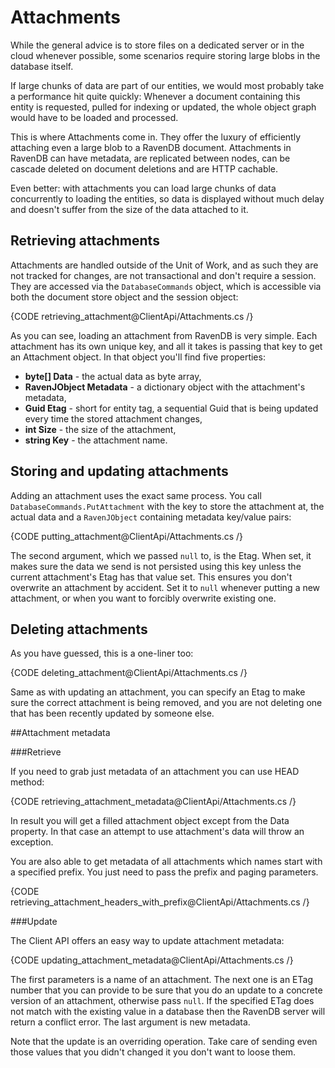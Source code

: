 # Attachments

While the general advice is to store files on a dedicated server or in the cloud whenever possible, some scenarios require storing large blobs in the database itself.

If large chunks of data are part of our entities, we would most probably take a performance hit quite quickly: Whenever a document containing this entity is requested, pulled for indexing or updated, the whole object graph would have to be loaded and processed.

This is where Attachments come in. They offer the luxury of efficiently attaching even a large blob to a RavenDB document. Attachments in RavenDB can have metadata, are replicated between nodes, can be cascade deleted on document deletions and are HTTP cachable.

Even better: with attachments you can load large chunks of data concurrently to loading the entities, so data is displayed without much delay and doesn't suffer from the size of the data attached to it.

## Retrieving attachments

Attachments are handled outside of the Unit of Work, and as such they are not tracked for changes, are not transactional and don't require a session. They are accessed via the `DatabaseCommands` object, which is accessible via both the document store object and the session object:

{CODE retrieving_attachment@ClientApi/Attachments.cs /}

As you can see, loading an attachment from RavenDB is very simple. Each attachment has its own unique key, and all it takes is passing that key to get an Attachment object. In that object you'll find five properties:

* **byte[] Data** - the actual data as byte array,
* **RavenJObject Metadata** - a dictionary object with the attachment's metadata,
* **Guid Etag** - short for entity tag, a sequential Guid that is being updated every time the stored attachment changes,
* **int Size** - the size of the attachment,
* **string Key** - the attachment name.

## Storing and updating attachments

Adding an attachment uses the exact same process. You call `DatabaseCommands.PutAttachment` with the key to store the attachment at, the actual data and a `RavenJObject` containing metadata key/value pairs:

{CODE putting_attachment@ClientApi/Attachments.cs /}

The second argument, which we passed `null` to, is the Etag. When set, it makes sure the data we send is not persisted using this key unless the current attachment's Etag has that value set. This ensures you don't overwrite an attachment by accident. Set it to `null` whenever putting a new attachment, or when you want to forcibly overwrite existing one.

## Deleting attachments

As you have guessed, this is a one-liner too:

{CODE deleting_attachment@ClientApi/Attachments.cs /}

Same as with updating an attachment, you can specify an Etag to make sure the correct attachment is being removed, and you are not deleting one that has been recently updated by someone else.

##Attachment metadata

###Retrieve

If you need to grab just metadata of an attachment you can use HEAD method:

{CODE retrieving_attachment_metadata@ClientApi/Attachments.cs /}

In result you will get a filled attachment object except from the Data property. In that case an attempt to use attachment's data will throw an exception.

You are also able to get metadata of all attachments which names start with a specified prefix. You just need to pass the prefix and paging parameters.

{CODE retrieving_attachment_headers_with_prefix@ClientApi/Attachments.cs /}

###Update

The Client API offers an easy way to update attachment metadata:

{CODE updating_attachment_metadata@ClientApi/Attachments.cs /}

The first parameters is a name of an attachment. The next one is an ETag number that you can provide to be sure that you do an update to a concrete version of an attachment, otherwise pass `null`. If the specified ETag does not match with the existing value in a database then the RavenDB server will return a conflict error. The last argument is new metadata. 

Note that the update is an overriding operation. Take care of sending even those values that you didn't changed it you don't want to loose them.